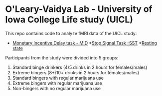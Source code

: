 # O'Leary-Vaidya Lab - University of Iowa College Life study (UICL)

This repo contains code to analyze fMRI data of the UICL study:
* [Monetary Incentive Delay task - MID](https://github.com/tientong98/OLearyVaidyaLab-UICL/tree/master/MID)
*[Stop Signal Task -SST](https://github.com/tientong98/OLearyVaidyaLab-UICL/tree/master/Rest)
*[Resting state](https://github.com/tientong98/OLearyVaidyaLab-UICL/tree/master/SST)

Participants from the study were divided into 5 groups:
1. Standard binge drinkers (4/5 drinks in 2 hours for females/males)
2. Extreme bingers (8+/10+ drinks in 2 hours for females/males)
3. Standard bingers with regular marijuana use
4. Extreme bingers with regular marijuana use
5. Non-bingers with no regular marijuana use
